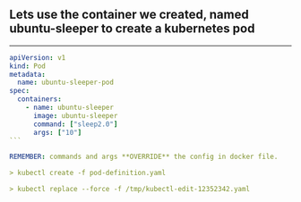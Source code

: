 
## Lets use the container we created, named **ubuntu-sleeper** to create a **kubernetes pod**
---


````yaml
apiVersion: v1
kind: Pod
metadata:
  name: ubuntu-sleeper-pod
spec:
  containers:
    - name: ubuntu-sleeper
      image: ubuntu-sleeper
      command: ["sleep2.0"] 
      args: ["10"]
```

REMEMBER: commands and args **OVERRIDE** the config in docker file.

> kubectl create -f pod-definition.yaml

> kubectl replace --force -f /tmp/kubectl-edit-12352342.yaml